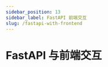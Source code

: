 ```yaml
---
sidebar_position: 13
sidebar_label: FastAPI 前端交互
slug: /fastapi-with-frontend
---
```


# FastAPI 与前端交互

